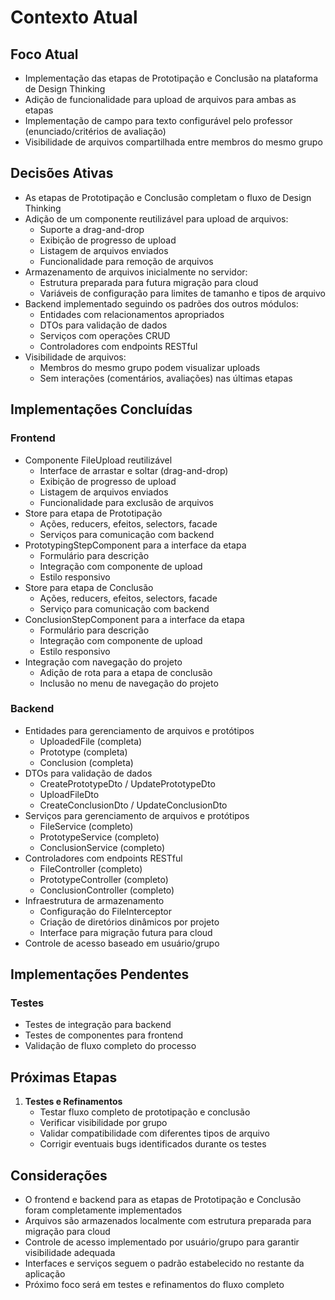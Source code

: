# Contexto Atual

## Foco Atual

- Implementação das etapas de Prototipação e Conclusão na plataforma de Design Thinking
- Adição de funcionalidade para upload de arquivos para ambas as etapas
- Implementação de campo para texto configurável pelo professor (enunciado/critérios de avaliação)
- Visibilidade de arquivos compartilhada entre membros do mesmo grupo

## Decisões Ativas

- As etapas de Prototipação e Conclusão completam o fluxo de Design Thinking
- Adição de um componente reutilizável para upload de arquivos:
  - Suporte a drag-and-drop
  - Exibição de progresso de upload
  - Listagem de arquivos enviados
  - Funcionalidade para remoção de arquivos
- Armazenamento de arquivos inicialmente no servidor:
  - Estrutura preparada para futura migração para cloud
  - Variáveis de configuração para limites de tamanho e tipos de arquivo
- Backend implementado seguindo os padrões dos outros módulos:
  - Entidades com relacionamentos apropriados
  - DTOs para validação de dados
  - Serviços com operações CRUD
  - Controladores com endpoints RESTful
- Visibilidade de arquivos:
  - Membros do mesmo grupo podem visualizar uploads
  - Sem interações (comentários, avaliações) nas últimas etapas

## Implementações Concluídas

### Frontend

- Componente FileUpload reutilizável
  - Interface de arrastar e soltar (drag-and-drop)
  - Exibição de progresso de upload
  - Listagem de arquivos enviados
  - Funcionalidade para exclusão de arquivos
- Store para etapa de Prototipação
  - Ações, reducers, efeitos, selectors, facade
  - Serviços para comunicação com backend
- PrototypingStepComponent para a interface da etapa
  - Formulário para descrição
  - Integração com componente de upload
  - Estilo responsivo
- Store para etapa de Conclusão
  - Ações, reducers, efeitos, selectors, facade
  - Serviço para comunicação com backend
- ConclusionStepComponent para a interface da etapa
  - Formulário para descrição
  - Integração com componente de upload
  - Estilo responsivo
- Integração com navegação do projeto
  - Adição de rota para a etapa de conclusão
  - Inclusão no menu de navegação do projeto

### Backend

- Entidades para gerenciamento de arquivos e protótipos
  - UploadedFile (completa)
  - Prototype (completa)
  - Conclusion (completa)
- DTOs para validação de dados
  - CreatePrototypeDto / UpdatePrototypeDto
  - UploadFileDto
  - CreateConclusionDto / UpdateConclusionDto
- Serviços para gerenciamento de arquivos e protótipos
  - FileService (completo)
  - PrototypeService (completo)
  - ConclusionService (completo)
- Controladores com endpoints RESTful
  - FileController (completo)
  - PrototypeController (completo)
  - ConclusionController (completo)
- Infraestrutura de armazenamento
  - Configuração do FileInterceptor
  - Criação de diretórios dinâmicos por projeto
  - Interface para migração futura para cloud
- Controle de acesso baseado em usuário/grupo

## Implementações Pendentes

### Testes

- Testes de integração para backend
- Testes de componentes para frontend
- Validação de fluxo completo do processo

## Próximas Etapas

1. **Testes e Refinamentos**
   - Testar fluxo completo de prototipação e conclusão
   - Verificar visibilidade por grupo
   - Validar compatibilidade com diferentes tipos de arquivo
   - Corrigir eventuais bugs identificados durante os testes

## Considerações

- O frontend e backend para as etapas de Prototipação e Conclusão foram completamente implementados
- Arquivos são armazenados localmente com estrutura preparada para migração para cloud
- Controle de acesso implementado por usuário/grupo para garantir visibilidade adequada
- Interfaces e serviços seguem o padrão estabelecido no restante da aplicação
- Próximo foco será em testes e refinamentos do fluxo completo
